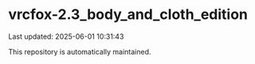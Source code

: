 # vrcfox-2.3_body_and_cloth_edition

Last updated: 2025-06-01 10:31:43

This repository is automatically maintained.
